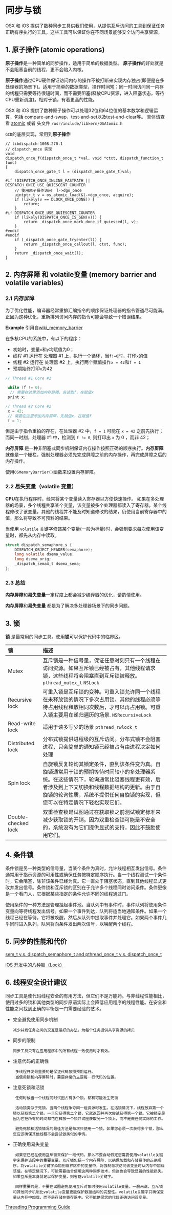# 同步与锁

OSX 和 iOS 提供了数种同步工具供我们使用，从提供互斥访问的工具到保证任务正确有序执行的工具。这些工具可以保证你在不同场景能够安全访问共享资源。

## 1. 原子操作 (atomic operations)

**原子操作**是一种简单的同步操作，适用于简单的数据类型。 **原子操作**的好处就是不会阻塞当前的线程，更不会陷入内核。

**原子操作**通过CPU硬件保证访问内存的操作不被打断来实现内存独占(即便是在多处理器的场景下)。适用于简单的数据类型，操作时间短；同一时间访问同一内存的线程只需要等待很短时间，而不需要阻塞(释放CPU资源，进入阻塞状态，等待CPU重新调度)。相对于锁，有着更高的性能。

OSX 和 iOS 提供了数种原子操作可以处理32位和64位值的基本数学和逻辑运算，包括 compare-and-swap，test-and-set以及test-and-clear等。 具体请查看 [atomic](https://developer.apple.com/library/archive/documentation/System/Conceptual/ManPages_iPhoneOS/man3/atomic.3.html#//apple_ref/doc/man/3/atomic) 或者 头文件 `/usr/include/libkern/OSAtomic.h`

`GCD`的底层实现，常用到**原子操作**

```objc
// libdispatch-1008.270.1
// dispatch_once 实现   
void
dispatch_once_f(dispatch_once_t *val, void *ctxt, dispatch_function_t func)
{
	dispatch_once_gate_t l = (dispatch_once_gate_t)val;

#if !DISPATCH_ONCE_INLINE_FASTPATH || DISPATCH_ONCE_USE_QUIESCENT_COUNTER
    // 使用原子操作访问  l->dgo_once
	uintptr_t v = os_atomic_load(&l->dgo_once, acquire);
	if (likely(v == DLOCK_ONCE_DONE)) {
		return;
	}
#if DISPATCH_ONCE_USE_QUIESCENT_COUNTER
	if (likely(DISPATCH_ONCE_IS_GEN(v))) {
		return _dispatch_once_mark_done_if_quiesced(l, v);
	}
#endif
#endif
	if (_dispatch_once_gate_tryenter(l)) {
		return _dispatch_once_callout(l, ctxt, func);
	}
	return _dispatch_once_wait(l);
}

```

## 2. 内存屏障 和 volatile变量 (memory barrier and volatile variables)

### 2.1  内存屏障

为了优化性能，编译器经常重排汇编指令的顺序保证处理器的指令管道尽可能满。正因为这种优化，重新排列访问内存的指令可能会导致一个错误结果。

**Example** 引用自[wiki_memory_barrier](https://en.wikipedia.org/wiki/Memory_barrier)

在多核CPU的系统中，有以下的程序：

- 初始时，变量`x`和`y`均赋值为0；
- 线程 #1 运行在 处理器 #1 上，执行一个循环，当`f!=0`时，打印`x`的值
- 线程 #2 运行在 处理器 #2 上，执行两个赋值操作`x = 42`和`f = 1`
- 预期始终打印`x`为42

```c
// Thread #1 Core #1

 while (f != 0);
  // 需要在这里添加内存屏障，先读取f，在赋值x
 print x;
```

```c
// Thread #2 Core #2
 x = 42;
 // 需要在这里添加内存屏障，先赋值x，在赋值f
 f = 1;
```

但是由于指令重拍的存在，在处理器 #2 中，`f = 1` 可能在 `x = 42` 之前先执行；而同一时刻，处理器 #1 中，检测到 `f != 0`, 则打印出 `x` 为 0 ，而非 42；



**内存屏障** 是一种非阻塞式同步机制保证内存操作按照正确的顺序执行。**内存屏障**就像是一个栅栏，强制处理器必须先完成屏障之前的内存操作，再完成屏障之后的内存操作。

使用`OSMemoryBarrier()`函数来设置内存屏障。

### 2.2 易失变量（volatile 变量）

**CPU**在执行程序时，经常将某个变量读入寄存器以方便快速操作。
如果在多处理器的场景，多个线程共享某个变量，该变量被多个处理器都读入了寄存器。某个线程修改了该变量，其他的线程并不能及时知道修改的结果，仍使用当前寄存器中的值，那么将导致不可预料的结果。

当使用 `volatile` 关键字修饰某个变量(一般为标量)时，会强制要求每次使用该变量时，都先从内存中读取。

```c
struct dispatch_semaphore_s {
	DISPATCH_OBJECT_HEADER(semaphore);
	long volatile dsema_value;
	long dsema_orig;
	_dispatch_sema4_t dsema_sema;
};
```


### 2.3 总结

**内存屏障**和**易失变量**一定程度上都会减少编译器的优化，请酌情使用。

**内存屏障**和**易失变量** 都是为了解决多处理器场景下的同步问题。


## 3. 锁

**锁** 是最常用的同步工具。使用**锁**可以保护代码中的临界区。

锁|描述
:-|:-
Mutex| 互斥锁是一种信号量，保证任意时刻只有一个线程在访问资源。如果互斥锁已经被占有，其他线程请求锁，这些线程将会阻塞直到互斥锁被释放。`pthread_mutex_t` `NSLock`
Recursive lock| 可重入锁是互斥锁的变种。可重入锁允许同一个线程在未释放锁的情况下多次占用锁。其他的线程必须等待占用线程释放相同次数后，才可以再占用锁。可重入锁主要用在递归遍历的场景. `NSRecursiveLock`
Read-write lock| 适用于读多写少的场景 `pthread_rwlock_t`
Distributed lock| 分布式锁提供进程级的互斥访问。分布式锁不会阻塞进程，只会简单的通知锁已经被占有由进程决定如何处理
Spin lock| 自旋锁反复轮询其锁定条件，直到该条件变为真。自旋锁通常用于锁的预期等待时间较小的多处理器系统。在这些情况下，轮询通常比阻塞线程更有效，后者涉及到上下文切换和线程数据结构的更新。由于自旋锁的轮询性质，系统不提供任何自旋锁的实现，但您可以在特定情况下轻松实现它们。
Double-checked lock|双重检查锁是试图通过在获取锁之前测试锁定标准来减少获取锁的开销。因为双重检查锁可能是不安全的，系统没有为它们提供显式的支持，因此不鼓励使用它们。


## 4. 条件锁

条件锁是另一种类型的信号量，当某个条件为真时，允许线程相互发出信号。条件通常用于指示资源的可用性或确保任务按特定顺序执行。当一个线程测试一个条件时，它会阻塞，除非该条件已经为真。它一直处于阻塞状态，直到其他线程显式更改并发出信号。条件锁和互斥锁的区别在于允许多个线程同时访问条件。条件更像是一个看门人，它根据某些指定的条件允许不同的线程通过门。

使用条件的一种方法是管理挂起事件池。当队列中有事件时，事件队列将使用条件变量向等待线程发出信号。如果一个事件到达，队列将适当地通知条件。如果一个线程已经在等待，它将被唤醒，然后从队列中提取事件并处理它。如果两个事件几乎同时进入队列，队列将向条件发出两次信号，以唤醒两个线程。

## 5. 同步的性能和代价

[sem_t v.s. dispatch_semaphore_t and pthread_once_t v.s. dispatch_once_t](https://stackoverflow.com/questions/3640853/performance-test-sem-t-v-s-dispatch-semaphore-t-and-pthread-once-t-v-s-dispat)

[iOS 开发中的八种锁（Lock）](https://www.jianshu.com/p/8b8a01dd6356)

## 6. 线程安全设计建议

同步工具是使代码线程安全的有用方法，但它们不是万能药。与非线程性能相比，使用过多的锁和其他类型的同步原语实际上会降低应用程序的线程性能。在安全和性能之间找到正确的平衡是一门需要经验的艺术。

- 完全避免使用同步机制
     
      减少并发任务之间的交互是最好的办法。为每个任务提供共享资源的拷贝

- 同步的限制
      
      同步工具只有在应用程序中的所有线程一致使用时才有效。

- 注意代码的正确性

       多线程开发最重要的是保证代码按照预期运行。 
       当使用锁和内存屏障时，需要非常的主要每一行代码的位置。

- 注意死锁和活锁
       
       任何时候当一个线程同时试图占有多个锁，都有可能发生死锁

       活动锁类似于死锁，当两个线程争夺同一组资源时发生。在活锁情况下，线程放弃第一个锁以获取第二个锁。一旦它获得第二个锁，它就返回并再次尝试获得第一个锁。它被锁定是因为它把所有的时间都花在释放一个锁并试图获取另一个锁上，而不是做任何实际的工作。

       避免死锁和活锁情况的最佳方法是每次只使用一个锁。如果您必须一次获得多个锁，那么您应该确保其他线程不会尝试做类似的事情。

- 正确使用易失变量
        
       如果您已经在使用互斥锁来保护一段代码，那么不要自动假定您需要使用volatile关键字来保护该段中的重要变量。互斥锁包括一个内存屏障，以确保加载和存储操作的正确顺序。将volatile关键字添加到临界区中的变量中，将强制每次访问该变量时从内存中加载该值。在特定情况下，可能需要结合使用这两种同步技术，但这也会导致显著的性能损失。如果互斥量本身就足以保护变量，则省略volatile关键字。

       同样重要的是，不要在试图避免使用互斥对象时使用volatile变量。一般来说，互斥锁和其他同步机制比volatile变量更能保护数据结构的完整性。volatile关键字只确保变量从内存中加载，而不是存储在寄存器中。它不能确保您的代码正确访问该变量。
       
  

[Threading Programming Guide](https://developer.apple.com/library/archive/documentation/Cocoa/Conceptual/Multithreading/ThreadSafety/ThreadSafety.html)